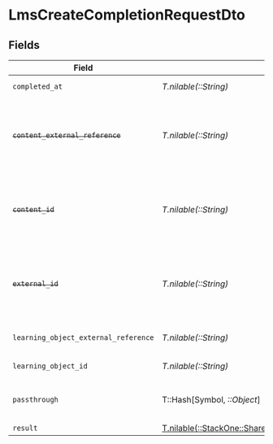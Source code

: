 # LmsCreateCompletionRequestDto


## Fields

| Field                                                                                                                                                                        | Type                                                                                                                                                                         | Required                                                                                                                                                                     | Description                                                                                                                                                                  | Example                                                                                                                                                                      |
| ---------------------------------------------------------------------------------------------------------------------------------------------------------------------------- | ---------------------------------------------------------------------------------------------------------------------------------------------------------------------------- | ---------------------------------------------------------------------------------------------------------------------------------------------------------------------------- | ---------------------------------------------------------------------------------------------------------------------------------------------------------------------------- | ---------------------------------------------------------------------------------------------------------------------------------------------------------------------------- |
| `completed_at`                                                                                                                                                               | *T.nilable(::String)*                                                                                                                                                        | :heavy_minus_sign:                                                                                                                                                           | The date the content was completed                                                                                                                                           | 2021-07-21T14:00:00.000Z                                                                                                                                                     |
| ~~`content_external_reference`~~                                                                                                                                             | *T.nilable(::String)*                                                                                                                                                        | :heavy_minus_sign:                                                                                                                                                           | : warning: ** DEPRECATED **: This will be removed in a future release, please migrate away from it as soon as possible.<br/><br/>The external reference associated with this content | SOFTWARE-ENG-LV1-TRAINING-VIDEO-1-CONTENT                                                                                                                                    |
| ~~`content_id`~~                                                                                                                                                             | *T.nilable(::String)*                                                                                                                                                        | :heavy_minus_sign:                                                                                                                                                           | : warning: ** DEPRECATED **: This will be removed in a future release, please migrate away from it as soon as possible.<br/><br/>The content ID associated with this completion | 16873-ENG-VIDEO-1                                                                                                                                                            |
| ~~`external_id`~~                                                                                                                                                            | *T.nilable(::String)*                                                                                                                                                        | :heavy_minus_sign:                                                                                                                                                           | : warning: ** DEPRECATED **: This will be removed in a future release, please migrate away from it as soon as possible.<br/><br/>The external ID associated with this completion | SOFTWARE-ENG-LV1-TRAINING-VIDEO-1-COMPLETION                                                                                                                                 |
| `learning_object_external_reference`                                                                                                                                         | *T.nilable(::String)*                                                                                                                                                        | :heavy_minus_sign:                                                                                                                                                           | The learning_object_external_reference associated with this assignment                                                                                                       | learning-content-123                                                                                                                                                         |
| `learning_object_id`                                                                                                                                                         | *T.nilable(::String)*                                                                                                                                                        | :heavy_minus_sign:                                                                                                                                                           | The learning_object_id associated with this assignment                                                                                                                       | e3gd34-23tr21-er234-345er56                                                                                                                                                  |
| `passthrough`                                                                                                                                                                | T::Hash[Symbol, *::Object*]                                                                                                                                                  | :heavy_minus_sign:                                                                                                                                                           | Value to pass through to the provider                                                                                                                                        | {<br/>"other_known_names": "John Doe"<br/>}                                                                                                                                  |
| `result`                                                                                                                                                                     | [T.nilable(::StackOne::Shared::LmsCreateCompletionRequestDtoResult)](../../models/shared/lmscreatecompletionrequestdtoresult.md)                                             | :heavy_minus_sign:                                                                                                                                                           | The result of the completion                                                                                                                                                 |                                                                                                                                                                              |